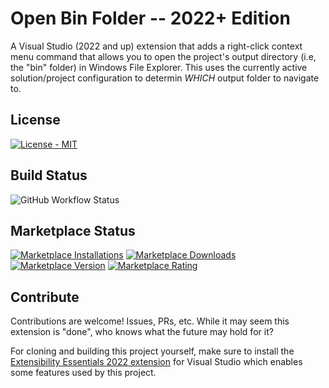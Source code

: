 # Open Bin Folder -- 2022+ Edition

A Visual Studio (2022 and up) extension that adds a right-click context menu command that allows you to open the project's output directory (i.e, the "bin" folder) in Windows File Explorer. This uses the currently active solution/project configuration to determin *WHICH* output folder to navigate to.

## License

[![License - MIT](https://img.shields.io/github/license/calvinallen/OpenBinFolder?style=for-the-badge)](https://img.shields.io/github/license/calvinallen/OpenBinFolder?style=for-the-badge)

## Build Status

![GitHub Workflow Status](https://img.shields.io/github/actions/workflow/status/CalvinAllen/OpenBinFolder/release_build_and_deploy.yml?style=for-the-badge)

## Marketplace Status

[![Marketplace Installations](https://img.shields.io/visual-studio-marketplace/i/coding-with-calvin.OpenBinFolder22?style=for-the-badge)](https://img.shields.io/visual-studio-marketplace/i/coding-with-calvin.OpenBinFolder22?style=for-the-badge) [![Marketplace Downloads](https://img.shields.io/visual-studio-marketplace/d/coding-with-calvin.OpenBinFolder22?style=for-the-badge)](https://img.shields.io/visual-studio-marketplace/d/coding-with-calvin.OpenBinFolder22?style=for-the-badge)
[![Marketplace Version](https://img.shields.io/visual-studio-marketplace/v/coding-with-calvin.OpenBinFolder22?style=for-the-badge)](https://img.shields.io/visual-studio-marketplace/v/coding-with-calvin.OpenBinFolder22?style=for-the-badge) [![Marketplace Rating](https://img.shields.io/visual-studio-marketplace/r/coding-with-calvin.OpenBinFolder22?style=for-the-badge)](https://img.shields.io/visual-studio-marketplace/r/coding-with-calvin.OpenBinFolder22?style=for-the-badge)

## Contribute

Contributions are welcome! Issues, PRs, etc. While it may seem this extension is "done", who knows what the future may hold for it?

For cloning and building this project yourself, make sure to install the [Extensibility Essentials 2022 extension](https://marketplace.visualstudio.com/items?itemName=MadsKristensen.ExtensibilityEssentials2022) for Visual Studio which enables some features used by this project.
